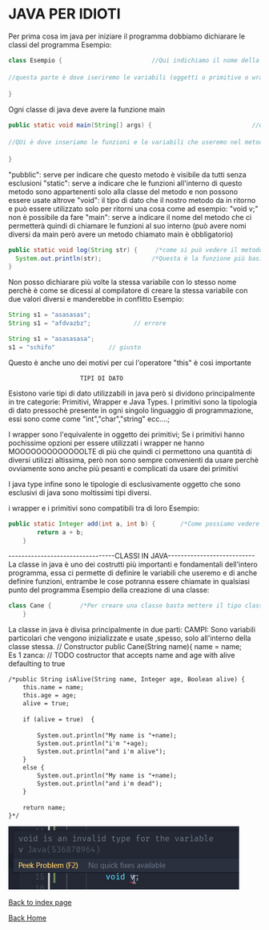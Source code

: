 # JAVA PER IDIOTI

Per prima cosa im java per iniziare il programma dobbiamo dichiarare le classi del programma
Esempio:
```java
class Esempio {                         //Qui indichiamo il nome della classe, esso è estremamente importante e fondamentale per il funzionamento

//questa parte è dove iseriremo le variabili (oggetti o primitive o wrapper) e le funzioni della classe (metodi)

}
```
Ogni classe di java deve avere la funzione main
```java
public static void main(String[] args) {                            //questo metodo è il più importante ed è necessaria la sua presenza in ogni classe

//QUi è dove inseriamo le funzioni e le variabili che useremo nel metodo

}              
```
"pubblic": serve per indicare che questo metodo è visibile da tutti senza       esclusioni
"static": serve a indicare che le funzioni all'interno di questo metodo
        sono appartenenti solo alla classe del metodo e non possono essere usate altrove
"void": il tipo di dato che il nostro metodo da in ritorno e può essere utilizzato solo per ritorni
una cosa come ad esempio: "void v;" non è possibile da fare
"main": serve a indicare il nome del metodo che ci permetterà quindi di chiamare le funzioni al suo interno (può avere nomi diversi da main però avere un metodo chiamato main è obbligatorio)


```java
public static void log(String str) {     /*come si può vedere il metodo può avere diversi nomi*/        
  System.out.println(str);              /*Questa è la funzione più basica di java,una funziuone di stampa a schermo*/
}
```

Non posso dichiarare più volte la stessa variabile con lo stesso nome perchè è come se dicessi al compilatore di creare la stessa variabile con due valori diversi e manderebbe in conflitto
Esempio:
```java
String s1 = "asasasas";
String s1 = "afdvazbz";            // errore
```
```java
String s1 = "asasasasa";
s1 = "schifo"               // giusto
```
Questo è anche uno dei motivi per cui l'operatore "this" è così importante

                        TIPI DI DATO

Esistono varie tipi di dato utilizzabili in java però si dividono principalmente in tre categorie: Primitivi, Wrapper e Java Types.
I primitivi sono la tipologia di dato pressochè presente in ogni singolo linguaggio di programmazione, essi sono come come "int","char","string" ecc....; 


I wrapper sono l'equivalente in oggetto dei primitivi; Se i primitivi hanno pochissime opzioni per essere utilizzati i wrapper ne hanno MOOOOOOOOOOOOOLTE di più che quindi ci permettono una quantità di diversi utilizzi altissima, però non sono sempre convenienti da usare perchè ovviamente sono anche più pesanti e complicati da usare dei primitivi

I java type infine sono le tipologie di esclusivamente oggetto che sono esclusivi di java sono moltissimi tipi diversi.

i wrapper e i primitivi sono compatibili tra di loro
Esempio:
```java
public static Integer add(int a, int b) {       /*Come possiamo vedere abbiamo definiti il tipo del metodo come un wrapper ma abbiamo usato il rispettivo primitivo all'interno del metodo e ciò va bene per via della loro compatibilità*/
        return a + b;
    }

```
---------------------------------CLASSI IN JAVA---------------------------
La classe in java è uno dei costrutti più importanti e fondamentali dell'intero programma, essa ci permette di definire le variabili che useremo e di anche definire funzioni, entrambe le cose potranna essere chiamate in qualsiasi punto del programma
Esempio della creazione di una classe:
```java
class Cane {        /*Per creare una classe basta mettere il tipo class davnati a un nome e poi aggiungere le parentesi graffe per indicare il punto dove la classe esiste*/                      
    }
```
La classe in java è divisa principalmente in due parti:
CAMPI: Sono variabili particolari che vengono inizializzate e usate ,spesso, solo all'interno della classe stessa.
   // Constructor
    public Cane(String name){
        name = name;  
Es 1 zanca:
// TODO costructor that accepts name and age with alive defaulting to true

    /*public String isAlive(String name, Integer age, Boolean alive) {
        this.name = name;
        this.age = age;
        alive = true;

        if (alive = true)  {

            System.out.println("My name is "+name);                         
            System.out.println("i'm "+age);
            System.out.println("and i'm alive");
        }
        else {
            System.out.println("My name is "+name);
            System.out.println("and i'm dead");
        }
        
        return name;
    }*/

    
![](../assets/objects1.png)

[Back to index page](readme.md)

[Back Home](../../readme.md)
